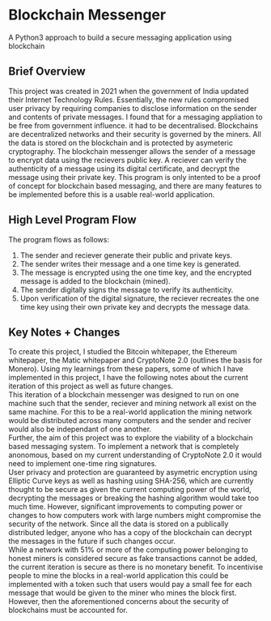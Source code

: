 # Blockchain Messenger
A Python3 approach to build a secure messaging application using blockchain

<h2>Brief Overview</h2>
<p>
  This project was created in 2021 when the government of India updated their Internet Technology Rules. Essentially, the new rules compromised user privacy by requiring companies to disclose information on the sender and contents of private messages. I found that for a messaging appliation to be free from government influence. it had to be decentralised. Blockchains are decentralized networks and their security is governed by the miners. All the data is stored on the blockchain and is protected by asymeteric cryptography. The blockchain messenger allows the
sender of a message to encrypt data using the recievers public key. A reciever can verify the authenticity of a message using its digital certificate, and decrypt the message using their private key. This program is only intented to be a proof of concept for blockchain based messaging, and there are many features to be implemented before this is a usable real-world application.
</p>

<h2>High Level Program Flow</h2>
<p>
  The program flows as follows: <br>
    <ol>
      <li>The sender and reciever generate their public and private keys.</li>
      <li>The sender writes their message and a one time key is generated.</li>
      <li>The message is encrypted using the one time key, and the encrypted message is added to the blockchain (mined).</li>
      <li>The sender digitally signs the message to verify its authenticity.</li>
      <li>Upon verification of the digital signature, the reciever recreates the one time key using their own private key and decrypts the message data.</li>
    </ol>
</p>

<h2>Key Notes + Changes</h2>
<p>
  To create this project, I studied the Bitcoin whitepaper, the Ethereum whitepaper, the Matic whitepaper and CryptoNote 2.0 (outlines the basis for Monero). Using my learnings from these papers, some of which I have implemented in this project, I have the following notes about the current iteration of this project as well as future changes. <br>
  This iteration of a blockchain messenger was designed to run on one machine such that the sender, reciever and mining network all exist on the same machine. For this to be a real-world application the mining network would be distributed across many computers and the sender and reciver would also be independant of one another. <br>
  Further, the aim of this project was to explore the viability of a blockchain based messaging system. To implement a network that is completely anonomous, based on my current understanding of CryptoNote 2.0 it would need to implement one-time ring signatures. <br>
  User privacy and protection are guaranteed by asymetric encryption using Elliptic Curve keys as well as hashing using SHA-256, which are currently thought to be secure as given the current computing power of the world, decrypting the messages or breaking the hashing algorithm would take too much time. However, significant improvements to computing power or changes to how computers work with large numbers might compromise the security of the network. Since all the data is stored on a publically distributed ledger, anyone who has a copy of the blockchain can decrypt the messages in the future if such changes occur. <br>
  While a network with 51% or more of the computing power belonging to honest miners is considered secure as fake transactions cannot be added, the current iteration is secure as there is no monetary benefit. To incentivise people to mine the blocks in a real-world application this could be implemented with a token such that users would pay a small fee for each message that would be given to the miner who mines the block first. However, then the aforementioned concerns about the security of blockchains must be accounted for. 
</p>
